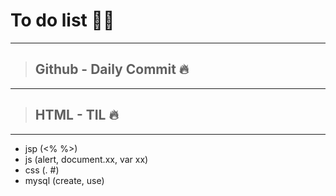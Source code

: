 # To do list 💨💨

****

> ## Github - Daily Commit 🔥

***

> ## HTML - TIL 🔥

***

- jsp (<% %>)
- js (alert, document.xx, var xx)
- css (. #)
- mysql (create, use)


